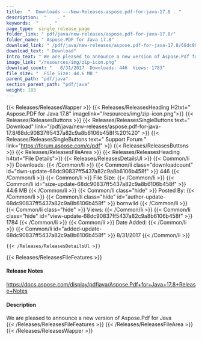 ```yaml
---
title:  "  Downloads ---New-Releases-aspose.pdf-for-java-17.8 . " 
description:  "    . " 
keywords:  "    . " 
page_type:  single_release_page
folder_link: " pdf/java/new-releases/aspose.pdf-for-java-17.8/"
folder_name: " Aspose.PDF for Java 17.8"
download_link: " /pdf/java/new-releases/aspose.pdf-for-java-17.8/68dc90837ff5437a82c9a8b6106b458f"
download_text: " Download"
Intro_text: " We are pleased to announce a new version of Aspose.Pdf for Java"
image_link: "/resources/img/zip-icon.png"
download_count: "   8/31/2017  Downloads: 446  Views: 1783"
file_size: "  File Size: 44.6 MB "
parent_path: "pdf/java"
section_parent_path: "pdf/java"
weight: 183
---
```


{{< Releases/ReleasesWapper >}}
  {{< Releases/ReleasesHeading H2txt=" Aspose.PDF for Java 17.8" imagelink="/resources/img/zip-icon.png">}}
  {{< Releases/ReleasesButtons >}}
    {{< Releases/ReleasesSingleButtons text=" Download" link="/pdf/java/new-releases/aspose.pdf-for-java-17.8/68dc90837ff5437a82c9a8b6106b458f%20%20" >}}
    {{< Releases/ReleasesSingleButtons text=" Support Forum " link="https://forum.aspose.com/c/pdf" >}}
  {{< Releases/ReleasesButtons >}}
  {{< Releases/ReleasesFileArea >}}
    {{< Releases/ReleasesHeading h4txt="File Details">}}
    {{< Releases/ReleasesDetailsUl >}}
            {{< Common/li  >}} Downloads: {{< /Common/li >}} 
      {{< Common/li class="downloadcount" id="dwn-update-68dc90837ff5437a82c9a8b6106b458f" >}} 446 {{< /Common/li >}} 
      {{< Common/li  >}} File Size: {{< /Common/li >}} 
      {{< Common/li id="size-update-68dc90837ff5437a82c9a8b6106b458f" >}} 44.6 MB {{< /Common/li >}} 
      {{< Common/li  class="hide" >}} Posted By: {{< /Common/li >}} 
      {{< Common/li class="hide" id="author-update-68dc90837ff5437a82c9a8b6106b458f" >}} bornwild {{< /Common/li >}} 
      {{< Common/li class="hide"  >}} Views: {{< /Common/li >}} 
      {{< Common/li class="hide" id="view-update-68dc90837ff5437a82c9a8b6106b458f" >}} 1784 {{< /Common/li >}} 
      {{< Common/li  >}} Date Added: {{< /Common/li >}} 
      {{< Common/li id="added-update-68dc90837ff5437a82c9a8b6106b458f" >}} 8/31/2017 {{< /Common/li >}} 

    {{< /Releases/ReleasesDetailsUl >}}

  {{< Releases/ReleasesFileFeatures >}}
      <h4>Release Notes</h4><div><a href="https://docs.aspose.com/display/pdfjava/Aspose.Pdf+for+Java+17.8+Release+Notes">https://docs.aspose.com/display/pdfjava/Aspose.Pdf+for+Java+17.8+Release+Notes</a></div><h4>Description</h4><div class="HTMLDescription">We are pleased to announce a new version of Aspose.Pdf for Java</div>
  {{< /Releases/ReleasesFileFeatures >}}
 {{< /Releases/ReleasesFileArea >}}
{{< /Releases/ReleasesWapper >}}


